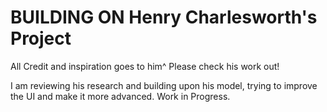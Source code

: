 # BUILDING ON Henry Charlesworth's Project

All Credit and inspiration goes to him^
Please check his work out!

I am reviewing his research and building upon his model, trying to improve the UI and make it more advanced.
Work in Progress.
